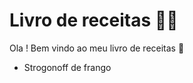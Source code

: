 # Livro de receitas :woman_cook:

Ola ! Bem vindo ao meu livro de receitas :wave:

- Strogonoff de frango